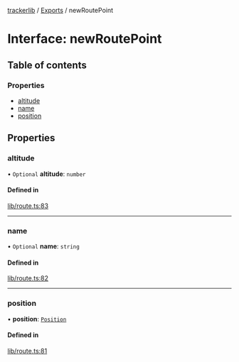 [trackerlib](../README.md) / [Exports](../modules.md) / newRoutePoint

# Interface: newRoutePoint

## Table of contents

### Properties

- [altitude](newRoutePoint.md#altitude)
- [name](newRoutePoint.md#name)
- [position](newRoutePoint.md#position)

## Properties

### altitude

• `Optional` **altitude**: `number`

#### Defined in

[lib/route.ts:83](https://github.com/florisporro/trackerlib/blob/520b40a/src/lib/route.ts#L83)

___

### name

• `Optional` **name**: `string`

#### Defined in

[lib/route.ts:82](https://github.com/florisporro/trackerlib/blob/520b40a/src/lib/route.ts#L82)

___

### position

• **position**: [`Position`](../classes/Position.md)

#### Defined in

[lib/route.ts:81](https://github.com/florisporro/trackerlib/blob/520b40a/src/lib/route.ts#L81)

